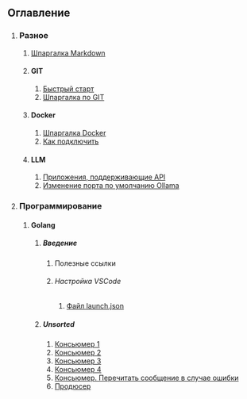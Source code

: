 ## Оглавление
1. ### Разное
   1. [Шпаргалка Markdown](other/Markdown.md)
   2. #### GIT
      1. [Быстрый старт](other/git/FastStart.md)
      2. [Шпаргалка по GIT](other/git/Git.md)
   3. #### Docker
      1. [Шпаргалка Docker](other/docker/Docker.md)
      2. [Как подключить ](other/docker/DockerVSCode.md)
   4. #### LLM
      1. [Приложения, поддерживающие API](other/llm/LLMWithApi.md)
      2. [Изменение порта по умолчанию Ollama](other/llm/ChangePortOllamaAPI.md)
2. ### Программирование
   1. #### Golang
      1. ##### Введение
         1. Полезные ссылки
         2. ###### Настройка VSCode
            1. [Файл launch.json](programming/golang/VScodeSettings/FIleLaunchJson.md)
      2. ##### Unsorted
         1. [Консьюмер 1](programming/golang/unsorted/consumer_001.md)
         2. [Консьюмер 2](programming/golang/unsorted/consumer_002.md)
         3. [Консьюмер 3](programming/golang/unsorted/consumer_003.md)
         4. [Консьюмер 4](programming/golang/unsorted/consumer_004.md)
         5. [Консьюмер. Перечитать сообщение в случае ошибки](programming/golang/unsorted/consumer_005.md)
         6. [Продюсер](programming/golang/unsorted/producer.md)